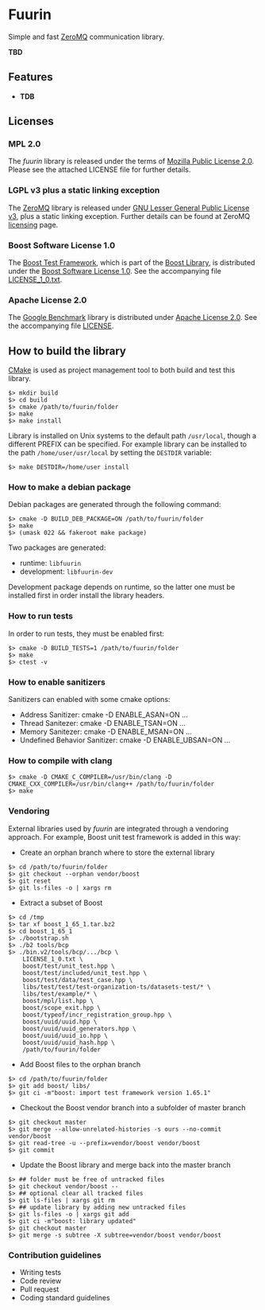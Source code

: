 # Fuurin

Simple and fast [ZeroMQ](http://zeromq.org) communication library.

**TBD**

## Features

 - **TDB**


## Licenses

### MPL 2.0

The *fuurin* library is released under the terms of
[Mozilla Public License 2.0](https://www.mozilla.org/en-US/MPL/2.0/).
Please see the attached LICENSE file for further details.

### LGPL v3 plus a static linking exception

The [ZeroMQ](http://zeromq.org) library is released under
[GNU Lesser General Public License v3](http://www.gnu.org/licenses/lgpl.html),
plus a static linking exception.
Further details can be found at ZeroMQ [licensing](http://zeromq.org/area:licensing) page.

### Boost Software License 1.0

The [Boost Test Framework](https://github.com/boostorg/test), which is part of the
[Boost Library](http://www.boost.org), is distributed under the
[Boost Software License 1.0](http://www.boost.org/LICENSE_1_0.txt).
See the accompanying file [LICENSE_1_0.txt](vendor/boost/LICENSE_1_0.txt).

### Apache License 2.0

The [Google Benchmark](https://github.com/google/benchmark) library is distributed under
[Apache License 2.0](https://www.apache.org/licenses/LICENSE-2.0).
See the accompanying file [LICENSE](vendor/google/benchmark/LICENSE).


## How to build the library

[CMake](ttps://cmake.org) is used as project management tool to
both build and test this library.

```
$> mkdir build
$> cd build
$> cmake /path/to/fuurin/folder
$> make
$> make install
```

Library is installed on Unix systems to the default path `/usr/local`,
though a different PREFIX can be specified.
For example library can be installed to the path `/home/user/usr/local`
by setting the `DESTDIR` variable:

```
$> make DESTDIR=/home/user install
```

### How to make a debian package

Debian packages are generated through the following command:

```
$> cmake -D BUILD_DEB_PACKAGE=ON /path/to/fuurin/folder
$> make
$> (umask 022 && fakeroot make package)
```

Two packages are generated:

 * runtime: `libfuurin`
 * development: `libfuurin-dev`

Development package depends on runtime, so the latter one must be installed first
in order install the library headers.


### How to run tests

In order to run tests, they must be enabled first:


```
$> cmake -D BUILD_TESTS=1 /path/to/fuurin/folder
$> make
$> ctest -v
```


### How to enable sanitizers

Sanitizers can enabled with some cmake options:

  - Address Sanitizer: cmake -D ENABLE_ASAN=ON ...
  - Thread Sanitezer: cmake -D ENABLE_TSAN=ON ...
  - Memory Sanitezer: cmake -D ENABLE_MSAN=ON ...
  - Undefined Behavior Sanitizer: cmake -D ENABLE_UBSAN=ON ...


### How to compile with clang


```
$> cmake -D CMAKE_C_COMPILER=/usr/bin/clang -D CMAKE_CXX_COMPILER=/usr/bin/clang++ /path/to/fuurin/folder
$> make
```


### Vendoring

External libraries used by *fuurin* are integrated through a vendoring approach.
For example, Boost unit test framework is added in this way:

 - Create an orphan branch where to store the external library

```
$> cd /path/to/fuurin/folder
$> git checkout --orphan vendor/boost
$> git reset
$> git ls-files -o | xargs rm
```

 - Extract a subset of Boost

```
$> cd /tmp
$> tar xf boost_1_65_1.tar.bz2
$> cd boost_1_65_1
$> ./bootstrap.sh
$> ./b2 tools/bcp
$> ./bin.v2/tools/bcp/.../bcp \
    LICENSE_1_0.txt \
    boost/test/unit_test.hpp \
    boost/test/included/unit_test.hpp \
    boost/test/data/test_case.hpp \
    libs/test/test/test-organization-ts/datasets-test/* \
    libs/test/example/* \
    boost/mpl/list.hpp \
    boost/scope_exit.hpp \
    boost/typeof/incr_registration_group.hpp \
    boost/uuid/uuid.hpp \
    boost/uuid/uuid_generators.hpp \
    boost/uuid/uuid_io.hpp \
    boost/uuid/uuid_hash.hpp \
    /path/to/fuurin/folder
```

 - Add Boost files to the orphan branch

```
$> cd /path/to/fuurin/folder
$> git add boost/ libs/
$> git ci -m"boost: import test framework version 1.65.1"
```

 - Checkout the Boost vendor branch into a subfolder of master branch

```
$> git checkout master
$> git merge --allow-unrelated-histories -s ours --no-commit vendor/boost
$> git read-tree -u --prefix=vendor/boost vendor/boost
$> git commit
```

 - Update the Boost library and merge back into the master branch

```
$> ## folder must be free of untracked files
$> git checkout vendor/boost --
$> ## optional clear all tracked files
$> git ls-files | xargs git rm
$> ## update library by adding new untracked files
$> git ls-files -o | xargs git add
$> git ci -m"boost: library updated"
$> git checkout master
$> git merge -s subtree -X subtree=vendor/boost vendor/boost
```


### Contribution guidelines

* Writing tests
* Code review
* Pull request
* Coding standard guidelines

